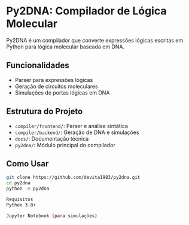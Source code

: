 # Py2DNA: Compilador de Lógica Molecular

Py2DNA é um compilador que converte expressões lógicas escritas em Python para lógica molecular baseada em DNA.

## Funcionalidades

- Parser para expressões lógicas
- Geração de circuitos moleculares
- Simulações de portas lógicas em DNA

## Estrutura do Projeto

- `compiler/frontend/`: Parser e análise sintática
- `compiler/backend/`: Geração de DNA e simulações
- `docs/`: Documentação técnica
- `py2dna/`: Módulo principal do compilador

## Como Usar

```bash
git clone https://github.com/devita1983/py2dna.git
cd py2dna
python -m py2dna

Requisitos
Python 3.8+

Jupyter Notebook (para simulações)

